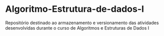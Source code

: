 # Algoritmo-Estrutura-de-dados-I
 Repositório destinado ao armazenamento e versionamento das atividades desenvolvidas durante o curso de Algoritmos e Estruturas de Dados I
